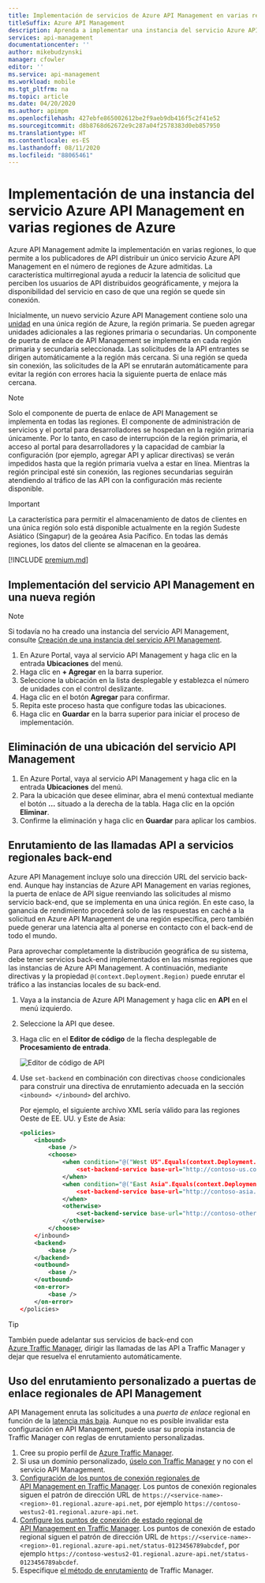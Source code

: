 ```yaml
---
title: Implementación de servicios de Azure API Management en varias regiones de Azure
titleSuffix: Azure API Management
description: Aprenda a implementar una instancia del servicio Azure API Management en varias regiones de Azure.
services: api-management
documentationcenter: ''
author: mikebudzynski
manager: cfowler
editor: ''
ms.service: api-management
ms.workload: mobile
ms.tgt_pltfrm: na
ms.topic: article
ms.date: 04/20/2020
ms.author: apimpm
ms.openlocfilehash: 427ebfe865002612be2f9aeb9db416f5c2f41e52
ms.sourcegitcommit: d8b8768d62672e9c287a04f2578383d0eb857950
ms.translationtype: HT
ms.contentlocale: es-ES
ms.lasthandoff: 08/11/2020
ms.locfileid: "88065461"
---
```

# <a name="how-to-deploy-an-azure-api-management-service-instance-to-multiple-azure-regions"></a>Implementación de una instancia del servicio Azure API Management en varias regiones de Azure

Azure API Management admite la implementación en varias regiones, lo que permite a los publicadores de API distribuir un único servicio Azure API Management en el número de regiones de Azure admitidas. La característica multirregional ayuda a reducir la latencia de solicitud que perciben los usuarios de API distribuidos geográficamente, y mejora la disponibilidad del servicio en caso de que una región se quede sin conexión.

Inicialmente, un nuevo servicio Azure API Management contiene solo una [unidad][unit] en una única región de Azure, la región primaria. Se pueden agregar unidades adicionales a las regiones primaria o secundarias. Un componente de puerta de enlace de API Management se implementa en cada región primaria y secundaria seleccionada. Las solicitudes de la API entrantes se dirigen automáticamente a la región más cercana. Si una región se queda sin conexión, las solicitudes de la API se enrutarán automáticamente para evitar la región con errores hacia la siguiente puerta de enlace más cercana.

> [!NOTE]
> Solo el componente de puerta de enlace de API Management se implementa en todas las regiones. El componente de administración de servicios y el portal para desarrolladores se hospedan en la región primaria únicamente. Por lo tanto, en caso de interrupción de la región primaria, el acceso al portal para desarrolladores y la capacidad de cambiar la configuración (por ejemplo, agregar API y aplicar directivas) se verán impedidos hasta que la región primaria vuelva a estar en línea. Mientras la región principal esté sin conexión, las regiones secundarias seguirán atendiendo al tráfico de las API con la configuración más reciente disponible.

>[!IMPORTANT]
> La característica para permitir el almacenamiento de datos de clientes en una única región solo está disponible actualmente en la región Sudeste Asiático (Singapur) de la geoárea Asia Pacífico. En todas las demás regiones, los datos del cliente se almacenan en la geoárea.

[!INCLUDE [premium.md](../../includes/api-management-availability-premium.md)]

## <a name="deploy-api-management-service-to-a-new-region"></a><a name="add-region"> </a>Implementación del servicio API Management en una nueva región

> [!NOTE]
> Si todavía no ha creado una instancia del servicio API Management, consulte [Creación de una instancia del servicio API Management][create an api management service instance].

1. En Azure Portal, vaya al servicio API Management y haga clic en la entrada **Ubicaciones** del menú.
2. Haga clic en **+ Agregar** en la barra superior.
3. Seleccione la ubicación en la lista desplegable y establezca el número de unidades con el control deslizante.
4. Haga clic en el botón **Agregar** para confirmar.
5. Repita este proceso hasta que configure todas las ubicaciones.
6. Haga clic en **Guardar** en la barra superior para iniciar el proceso de implementación.

## <a name="delete-an-api-management-service-location"></a><a name="remove-region"> </a>Eliminación de una ubicación del servicio API Management

1. En Azure Portal, vaya al servicio API Management y haga clic en la entrada **Ubicaciones** del menú.
2. Para la ubicación que desee eliminar, abra el menú contextual mediante el botón **...** situado a la derecha de la tabla. Haga clic en la opción **Eliminar**.
3. Confirme la eliminación y haga clic en **Guardar** para aplicar los cambios.

## <a name="route-api-calls-to-regional-backend-services"></a><a name="route-backend"> </a>Enrutamiento de las llamadas API a servicios regionales back-end

Azure API Management incluye solo una dirección URL del servicio back-end. Aunque hay instancias de Azure API Management en varias regiones, la puerta de enlace de API sigue reenviando las solicitudes al mismo servicio back-end, que se implementa en una única región. En este caso, la ganancia de rendimiento procederá solo de las respuestas en caché a la solicitud en Azure API Management de una región específica, pero también puede generar una latencia alta al ponerse en contacto con el back-end de todo el mundo.

Para aprovechar completamente la distribución geográfica de su sistema, debe tener servicios back-end implementados en las mismas regiones que las instancias de Azure API Management. A continuación, mediante directivas y la propiedad `@(context.Deployment.Region)` puede enrutar el tráfico a las instancias locales de su back-end.

1. Vaya a la instancia de Azure API Management y haga clic en **API** en el menú izquierdo.
2. Seleccione la API que desee.
3. Haga clic en el **Editor de código** de la flecha desplegable de **Procesamiento de entrada**.

    ![Editor de código de API](./media/api-management-howto-deploy-multi-region/api-management-api-code-editor.png)

4. Use `set-backend` en combinación con directivas `choose` condicionales para construir una directiva de enrutamiento adecuada en la sección `<inbound> </inbound>` del archivo.

    Por ejemplo, el siguiente archivo XML sería válido para las regiones Oeste de EE. UU. y Este de Asia:

    ```xml
    <policies>
        <inbound>
            <base />
            <choose>
                <when condition="@("West US".Equals(context.Deployment.Region, StringComparison.OrdinalIgnoreCase))">
                    <set-backend-service base-url="http://contoso-us.com/" />
                </when>
                <when condition="@("East Asia".Equals(context.Deployment.Region, StringComparison.OrdinalIgnoreCase))">
                    <set-backend-service base-url="http://contoso-asia.com/" />
                </when>
                <otherwise>
                    <set-backend-service base-url="http://contoso-other.com/" />
                </otherwise>
            </choose>
        </inbound>
        <backend>
            <base />
        </backend>
        <outbound>
            <base />
        </outbound>
        <on-error>
            <base />
        </on-error>
    </policies>
    ```

> [!TIP]
> También puede adelantar sus servicios de back-end con [Azure Traffic Manager](https://azure.microsoft.com/services/traffic-manager/), dirigir las llamadas de las API a Traffic Manager y dejar que resuelva el enrutamiento automáticamente.

## <a name="use-custom-routing-to-api-management-regional-gateways"></a><a name="custom-routing"> </a>Uso del enrutamiento personalizado a puertas de enlace regionales de API Management

API Management enruta las solicitudes a una _puerta de enlace_ regional en función de la [latencia más baja](../traffic-manager/traffic-manager-routing-methods.md#performance). Aunque no es posible invalidar esta configuración en API Management, puede usar su propia instancia de Traffic Manager con reglas de enrutamiento personalizadas.

1. Cree su propio perfil de [Azure Traffic Manager](https://azure.microsoft.com/services/traffic-manager/).
1. Si usa un dominio personalizado, [úselo con Traffic Manager](../traffic-manager/traffic-manager-point-internet-domain.md) y no con el servicio API Management.
1. [Configuración de los puntos de conexión regionales de API Management en Traffic Manager](../traffic-manager/traffic-manager-manage-endpoints.md). Los puntos de conexión regionales siguen el patrón de dirección URL de `https://<service-name>-<region>-01.regional.azure-api.net`, por ejemplo `https://contoso-westus2-01.regional.azure-api.net`.
1. [Configure los puntos de conexión de estado regional de API Management en Traffic Manager](../traffic-manager/traffic-manager-monitoring.md). Los puntos de conexión de estado regional siguen el patrón de dirección URL de `https://<service-name>-<region>-01.regional.azure-api.net/status-0123456789abcdef`, por ejemplo `https://contoso-westus2-01.regional.azure-api.net/status-0123456789abcdef`.
1. Especifique [el método de enrutamiento](../traffic-manager/traffic-manager-routing-methods.md) de Traffic Manager.

[create an api management service instance]: get-started-create-service-instance.md
[get started with azure api management]: get-started-create-service-instance.md
[deploy an api management service instance to a new region]: #add-region
[delete an api management service instance from a region]: #remove-region
[unit]: https://azure.microsoft.com/pricing/details/api-management/
[premium]: https://azure.microsoft.com/pricing/details/api-management/

